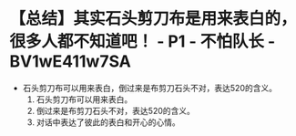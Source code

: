 # 【总结】其实石头剪刀布是用来表白的，很多人都不知道吧！ - P1 - 不怕队长 - BV1wE411w7SA

-   石头剪刀布可以用来表白，倒过来是布剪刀石头不对，表达520的含义。
    1.  石头剪刀布可以用来表白。
    2.  倒过来是布剪刀石头不对，表达520的含义。
    3.  对话中表达了彼此的表白和开心的心情。